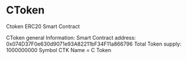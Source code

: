 # CToken
Ctoken ERC20 Smart Contract

CToken general Information:
Smart Contract address: 0x074D37F0e630d9071e93A82211bF34F11a866796
Total Token supply: 1000000000
Symbol CTK
Name = C Token
